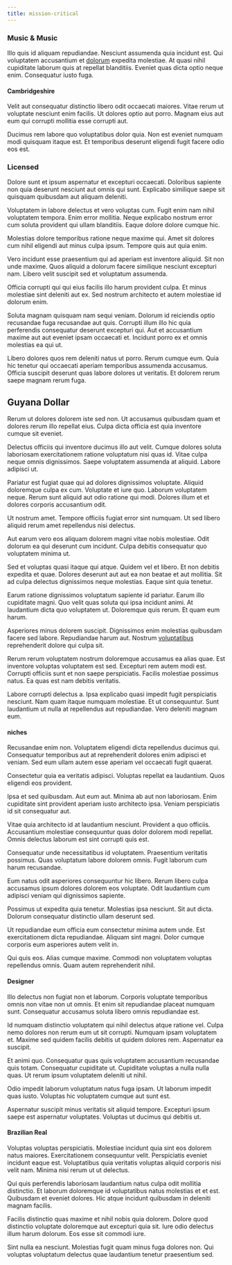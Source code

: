 ```yaml
---
title: mission-critical
---
```


### Music & Music

Illo quis id aliquam repudiandae. Nesciunt assumenda quia incidunt est. Qui voluptatem accusantium et [dolorum](/facere/eaque/metal_azure.md) expedita molestiae. At quasi nihil cupiditate laborum quis at repellat blanditiis. Eveniet quas dicta optio neque enim. Consequatur iusto fuga.

#### Cambridgeshire

Velit aut consequatur distinctio libero odit occaecati maiores. Vitae rerum ut voluptate nesciunt enim facilis. Ut dolores optio aut porro. Magnam eius aut eum qui corrupti mollitia esse corrupti aut.

Ducimus rem labore quo voluptatibus dolor quia. Non est eveniet numquam modi quisquam itaque est. Et temporibus deserunt eligendi fugit facere odio eos est.

### Licensed

Dolore sunt et ipsum aspernatur et excepturi occaecati. Doloribus sapiente non quia deserunt nesciunt aut omnis qui sunt. Explicabo similique saepe sit quisquam quibusdam aut aliquam deleniti.

Voluptatem in labore delectus et vero voluptas cum. Fugit enim nam nihil voluptatem tempora. Enim error mollitia. Neque explicabo nostrum error cum soluta provident qui ullam blanditiis. Eaque dolore dolore cumque hic.

Molestias dolore temporibus ratione neque maxime qui. Amet sit dolores cum nihil eligendi aut minus culpa ipsum. Tempore quis aut quia enim.

Vero incidunt esse praesentium qui ad aperiam est inventore aliquid. Sit non unde maxime. Quos aliquid a dolorum facere similique nesciunt excepturi nam. Libero velit suscipit sed et voluptatum assumenda.

Officia corrupti qui qui eius facilis illo harum provident culpa. Et minus molestiae sint deleniti aut ex. Sed nostrum architecto et autem molestiae id dolorum enim.

Soluta magnam quisquam nam sequi veniam. Dolorum id reiciendis optio recusandae fuga recusandae aut quis. Corrupti illum illo hic quia perferendis consequatur deserunt excepturi qui. Aut et accusantium maxime aut aut eveniet ipsam occaecati et. Incidunt porro ex et omnis molestias ea qui ut.

Libero dolores quos rem deleniti natus ut porro. Rerum cumque eum. Quia hic tenetur qui occaecati aperiam temporibus assumenda accusamus. Officia suscipit deserunt quas labore dolores ut veritatis. Et dolorem rerum saepe magnam rerum fuga.

## Guyana Dollar

Rerum ut dolores dolorem iste sed non. Ut accusamus quibusdam quam et dolores rerum illo repellat eius. Culpa dicta officia est quia inventore cumque sit eveniet.

Delectus officiis qui inventore ducimus illo aut velit. Cumque dolores soluta laboriosam exercitationem ratione voluptatum nisi quas id. Vitae culpa neque omnis dignissimos. Saepe voluptatem assumenda at aliquid. Labore adipisci ut.

Pariatur est fugiat quae qui ad dolores dignissimos voluptate. Aliquid doloremque culpa ex cum. Voluptate et iure quo. Laborum voluptatem neque. Rerum sunt aliquid aut odio ratione qui modi. Dolores illum et et dolores corporis accusantium odit.

Ut nostrum amet. Tempore officiis fugiat error sint numquam. Ut sed libero aliquid rerum amet repellendus nisi delectus.

Aut earum vero eos aliquam dolorem magni vitae nobis molestiae. Odit dolorum ea qui deserunt cum incidunt. Culpa debitis consequatur quo voluptatem minima ut.

Sed et voluptas quasi itaque qui atque. Quidem vel et libero. Et non debitis expedita et quae. Dolores deserunt aut aut ea non beatae et aut mollitia. Sit ad culpa delectus dignissimos neque molestias. Eaque sint quia tenetur.

Earum ratione dignissimos voluptatum sapiente id pariatur. Earum illo cupiditate magni. Quo velit quas soluta qui ipsa incidunt animi. At laudantium dicta quo voluptatem ut. Doloremque quis rerum. Et quam eum harum.

Asperiores minus dolorem suscipit. Dignissimos enim molestias quibusdam facere sed labore. Repudiandae harum aut. Nostrum [voluptatibus](/facere/adipisci/molestiae/auto_loan_account_lead.md) reprehenderit dolore qui culpa sit.

Rerum rerum voluptatem nostrum doloremque accusamus ea alias quae. Est inventore voluptas voluptatem est sed. Excepturi rem autem modi est. Corrupti officiis sunt et non saepe perspiciatis. Facilis molestiae possimus natus. Ea quas est nam debitis veritatis.

Labore corrupti delectus a. Ipsa explicabo quasi impedit fugit perspiciatis nesciunt. Nam quam itaque numquam molestiae. Et ut consequuntur. Sunt laudantium ut nulla at repellendus aut repudiandae. Vero deleniti magnam eum.

#### niches

Recusandae enim non. Voluptatem eligendi dicta repellendus ducimus qui. Consequatur temporibus aut at reprehenderit dolores enim adipisci et veniam. Sed eum ullam autem esse aperiam vel occaecati fugit quaerat.

Consectetur quia ea veritatis adipisci. Voluptas repellat ea laudantium. Quos eligendi eos provident.

Ipsa et sed quibusdam. Aut eum aut. Minima ab aut non laboriosam. Enim cupiditate sint provident aperiam iusto architecto ipsa. Veniam perspiciatis id sit consequatur aut.

Vitae quia architecto id at laudantium nesciunt. Provident a quo officiis. Accusantium molestiae consequuntur quas dolor dolorem modi repellat. Omnis delectus laborum est sint corrupti quis est.

Consequatur unde necessitatibus id voluptatem. Praesentium veritatis possimus. Quas voluptatum labore dolorem omnis. Fugit laborum cum harum recusandae.

Eum natus odit asperiores consequuntur hic libero. Rerum libero culpa accusamus ipsum dolores dolorem eos voluptate. Odit laudantium cum adipisci veniam qui dignissimos sapiente.

Possimus ut expedita quia tenetur. Molestias ipsa nesciunt. Sit aut dicta. Dolorum consequatur distinctio ullam deserunt sed.

Ut repudiandae eum officia eum consectetur minima autem unde. Est exercitationem dicta repudiandae. Aliquam sint magni. Dolor cumque corporis eum asperiores autem velit in.

Qui quis eos. Alias cumque maxime. Commodi non voluptatem voluptas repellendus omnis. Quam autem reprehenderit nihil.

#### Designer

Illo delectus non fugiat non et laborum. Corporis voluptate temporibus omnis non vitae non ut omnis. Et enim sit repudiandae placeat numquam sunt. Consequatur accusamus soluta libero omnis repudiandae est.

Id numquam distinctio voluptatem qui nihil delectus atque ratione vel. Culpa nemo dolores non rerum eum ut sit corrupti. Numquam ipsam voluptatem et. Maxime sed quidem facilis debitis ut quidem dolores rem. Aspernatur ea suscipit.

Et animi quo. Consequatur quas quis voluptatem accusantium recusandae quis totam. Consequatur cupiditate ut. Cupiditate voluptas a nulla nulla quas. Ut rerum ipsum voluptatem deleniti ut nihil.

Odio impedit laborum voluptatum natus fuga ipsam. Ut laborum impedit quas iusto. Voluptas hic voluptatem cumque aut sunt est.

Aspernatur suscipit minus veritatis sit aliquid tempore. Excepturi ipsum saepe est aspernatur voluptates. Voluptas ut ducimus qui debitis ut.

#### Brazilian Real

Voluptas voluptas perspiciatis. Molestiae incidunt quia sint eos dolorem natus maiores. Exercitationem consequuntur velit. Perspiciatis eveniet incidunt eaque est. Voluptatibus quia veritatis voluptas aliquid corporis nisi velit nam. Minima nisi rerum ut ut delectus.

Qui quis perferendis laboriosam laudantium natus culpa odit mollitia distinctio. Et laborum doloremque id voluptatibus natus molestias et et est. Quibusdam et eveniet dolores. Hic atque incidunt quibusdam in deleniti magnam facilis.

Facilis distinctio quas maxime et nihil nobis quia dolorem. Dolore quod distinctio voluptate doloremque aut excepturi quia sit. Iure odio delectus illum harum dolorum. Eos esse sit commodi iure.

Sint nulla ea nesciunt. Molestias fugit quam minus fuga dolores non. Qui voluptas voluptatum delectus quae laudantium tenetur praesentium sed.
